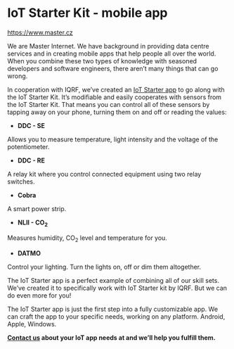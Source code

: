 # IoT Starter Kit - mobile app

https://www.master.cz

We are Master Internet. We have background in providing data centre services and in creating mobile apps that help people all over the world. When you combine these two types of knowledge with seasoned developers and software engineers, there aren’t many things that can go wrong. 

In cooperation with IQRF, we’ve created an [IoT Starter app](https://play.google.com/store/apps/details?id=org.iqrfalliance.demo&hl=cs) to go along with the IoT Starter Kit. It’s modifiable and easily cooperates with sensors from the IoT Starter Kit. That means you can control all of these sensors by tapping away on your phone, turning them on and off or reading the values:

- **DDC - SE**

Allows you to measure temperature, light intensity and the voltage of the potentiometer.

- **DDC - RE** 

A relay kit where you control connected equipment using two relay switches.

- **Cobra**

A smart power strip.

- **NLII - CO<sub>2</sub>**

Measures humidity, CO<sub>2</sub> level and temperature for you.

- **DATMO**

Control your lighting. Turn the lights on, off or dim them altogether.


The IoT Starter app is a perfect example of combining all of our skill sets. We’ve created it to specifically work with IoT Starter kit by IQRF. But we can do even more for you!

The IoT Starter app is just the first step into a fully customizable app. We can craft the app to your specific needs, working on any platform. Android, Apple, Windows. 

**[Contact us](mailto:konig@master.cz) about your IoT app needs at and we’ll help you fulfill them.**
